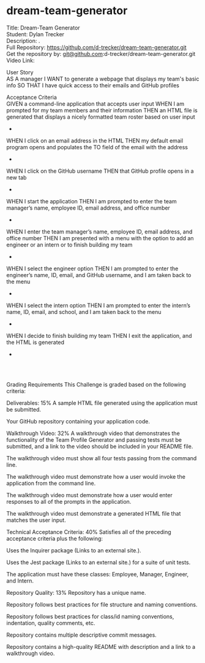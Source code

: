 # dream-team-generator

Title: Dream-Team Generator</br>
Student: Dylan Trecker</br>
Description: .</br>
Full Repository: https://github.com/d-trecker/dream-team-generator.git</br>
Get the repository by: git@github.com:d-trecker/dream-team-generator.git </br>
Video Link: </br>

User Story</br>
AS A manager
I WANT to generate a webpage that displays my team's basic info
SO THAT I have quick access to their emails and GitHub profiles


Acceptance Criteria</br>
GIVEN a command-line application that accepts user input
WHEN I am prompted for my team members and their information
THEN an HTML file is generated that displays a nicely formatted team roster based on user input

-

WHEN I click on an email address in the HTML
THEN my default email program opens and populates the TO field of the email with the address

-

WHEN I click on the GitHub username
THEN that GitHub profile opens in a new tab

-

WHEN I start the application
THEN I am prompted to enter the team manager’s name, employee ID, email address, and office number

-

WHEN I enter the team manager’s name, employee ID, email address, and office number
THEN I am presented with a menu with the option to add an engineer or an intern or to finish building my team

-

WHEN I select the engineer option
THEN I am prompted to enter the engineer’s name, ID, email, and GitHub username, and I am taken back to the menu

-

WHEN I select the intern option
THEN I am prompted to enter the intern’s name, ID, email, and school, and I am taken back to the menu

-

WHEN I decide to finish building my team
THEN I exit the application, and the HTML is generated

-


</br>
</br>

Grading Requirements
This Challenge is graded based on the following criteria:

Deliverables: 15%
A sample HTML file generated using the application must be submitted.

Your GitHub repository containing your application code.

Walkthrough Video: 32%
A walkthrough video that demonstrates the functionality of the Team Profile Generator and passing tests must be submitted, and a link to the video should be included in your README file.

The walkthrough video must show all four tests passing from the command line.

The walkthrough video must demonstrate how a user would invoke the application from the command line.

The walkthrough video must demonstrate how a user would enter responses to all of the prompts in the application.

The walkthrough video must demonstrate a generated HTML file that matches the user input.

Technical Acceptance Criteria: 40%
Satisfies all of the preceding acceptance criteria plus the following:

Uses the Inquirer package (Links to an external site.).

Uses the Jest package (Links to an external site.) for a suite of unit tests.

The application must have these classes: Employee, Manager, Engineer, and Intern.

Repository Quality: 13%
Repository has a unique name.

Repository follows best practices for file structure and naming conventions.

Repository follows best practices for class/id naming conventions, indentation, quality comments, etc.

Repository contains multiple descriptive commit messages.

Repository contains a high-quality README with description and a link to a walkthrough video.